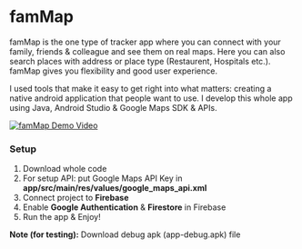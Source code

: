 # famMap
famMap is the one type of tracker app where you can connect with your family, friends & colleague and see them on real maps. Here you can also search places with address or place type (Restaurent, Hospitals etc.). famMap gives you flexibility and good user experience.

I used tools that make it easy to get right into what matters: creating a native android application that people want to use. I develop this whole app using Java, Android Studio & Google Maps SDK & APIs.

[![famMap Demo Video](https://img.youtube.com/vi/pmMF35y3Ubc/maxresdefault.jpg)](https://youtube.com/watch?v=pmMF35y3Ubc "famMap Demo Video")

### Setup
1. Download whole code
2. For setup API: put Google Maps API Key in **app/src/main/res/values/google_maps_api.xml**
3. Connect project to **Firebase**
4. Enable **Google Authentication** & **Firestore** in Firebase
5. Run the app & Enjoy!

**Note (for testing):** Download debug apk (app-debug.apk) file

